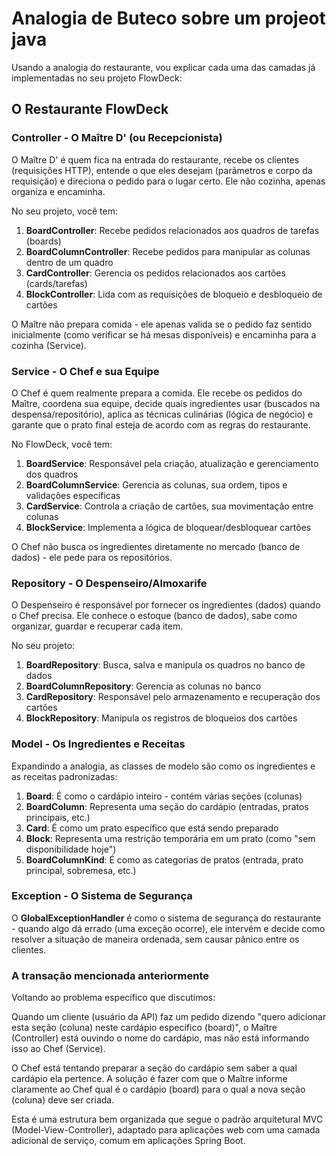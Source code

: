 # Analogia de Buteco sobre um projeot java

Usando a analogia do restaurante, vou explicar cada uma das camadas já implementadas no seu projeto FlowDeck:

## O Restaurante FlowDeck

### Controller - O Maître D' (ou Recepcionista)

O Maître D' é quem fica na entrada do restaurante, recebe os clientes (requisições HTTP), entende o que eles desejam (parâmetros e corpo da requisição) e direciona o pedido para o lugar certo. Ele não cozinha, apenas organiza e encaminha.

No seu projeto, você tem:

1. **BoardController**: Recebe pedidos relacionados aos quadros de tarefas (boards)
2. **BoardColumnController**: Recebe pedidos para manipular as colunas dentro de um quadro
3. **CardController**: Gerencia os pedidos relacionados aos cartões (cards/tarefas)
4. **BlockController**: Lida com as requisições de bloqueio e desbloqueio de cartões

O Maître não prepara comida - ele apenas valida se o pedido faz sentido inicialmente (como verificar se há mesas disponíveis) e encaminha para a cozinha (Service).

### Service - O Chef e sua Equipe

O Chef é quem realmente prepara a comida. Ele recebe os pedidos do Maître, coordena sua equipe, decide quais ingredientes usar (buscados na despensa/repositório), aplica as técnicas culinárias (lógica de negócio) e garante que o prato final esteja de acordo com as regras do restaurante.

No FlowDeck, você tem:

1. **BoardService**: Responsável pela criação, atualização e gerenciamento dos quadros
2. **BoardColumnService**: Gerencia as colunas, sua ordem, tipos e validações específicas
3. **CardService**: Controla a criação de cartões, sua movimentação entre colunas
4. **BlockService**: Implementa a lógica de bloquear/desbloquear cartões

O Chef não busca os ingredientes diretamente no mercado (banco de dados) - ele pede para os repositórios.

### Repository - O Despenseiro/Almoxarife

O Despenseiro é responsável por fornecer os ingredientes (dados) quando o Chef precisa. Ele conhece o estoque (banco de dados), sabe como organizar, guardar e recuperar cada item.

No seu projeto:

1. **BoardRepository**: Busca, salva e manipula os quadros no banco de dados
2. **BoardColumnRepository**: Gerencia as colunas no banco
3. **CardRepository**: Responsável pelo armazenamento e recuperação dos cartões
4. **BlockRepository**: Manipula os registros de bloqueios dos cartões

### Model - Os Ingredientes e Receitas

Expandindo a analogia, as classes de modelo são como os ingredientes e as receitas padronizadas:

1. **Board**: É como o cardápio inteiro - contém várias seções (colunas)
2. **BoardColumn**: Representa uma seção do cardápio (entradas, pratos principais, etc.)
3. **Card**: É como um prato específico que está sendo preparado
4. **Block**: Representa uma restrição temporária em um prato (como "sem disponibilidade hoje")
5. **BoardColumnKind**: É como as categorias de pratos (entrada, prato principal, sobremesa, etc.)

### Exception - O Sistema de Segurança

O **GlobalExceptionHandler** é como o sistema de segurança do restaurante - quando algo dá errado (uma exceção ocorre), ele intervém e decide como resolver a situação de maneira ordenada, sem causar pânico entre os clientes.

### A transação mencionada anteriormente

Voltando ao problema específico que discutimos:

Quando um cliente (usuário da API) faz um pedido dizendo "quero adicionar esta seção (coluna) neste cardápio específico (board)", o Maître (Controller) está ouvindo o nome do cardápio, mas não está informando isso ao Chef (Service).

O Chef está tentando preparar a seção do cardápio sem saber a qual cardápio ela pertence. A solução é fazer com que o Maître informe claramente ao Chef qual é o cardápio (board) para o qual a nova seção (coluna) deve ser criada.

Esta é uma estrutura bem organizada que segue o padrão arquitetural MVC (Model-View-Controller), adaptado para aplicações web com uma camada adicional de serviço, comum em aplicações Spring Boot.
